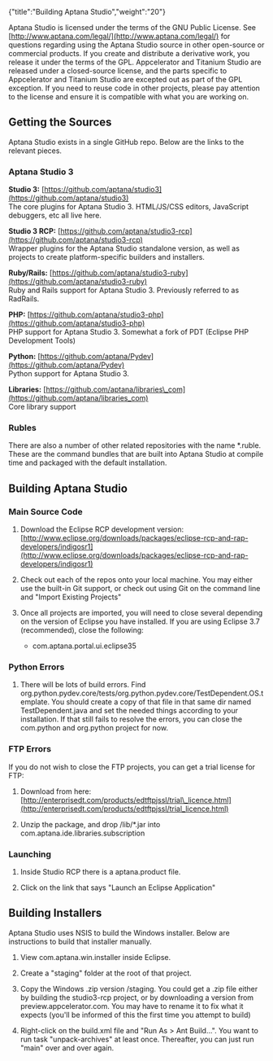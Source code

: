 {"title":"Building Aptana Studio","weight":"20"} 

Aptana Studio is licensed under the terms of the GNU Public License. See [http://www.aptana.com/legal/](http://www.aptana.com/legal/) for questions regarding using the Aptana Studio source in other open-source or commercial products. If you create and distribute a derivative work, you release it under the terms of the GPL. Appcelerator and Titanium Studio are released under a closed-source license, and the parts specific to Appcelerator and Titanium Studio are excepted out as part of the GPL exception. If you need to reuse code in other projects, please pay attention to the license and ensure it is compatible with what you are working on.

## Getting the Sources

Aptana Studio exists in a single GitHub repo. Below are the links to the relevant pieces.

### Aptana Studio 3

**Studio 3:** [https://github.com/aptana/studio3](https://github.com/aptana/studio3)  
The core plugins for Aptana Studio 3. HTML/JS/CSS editors, JavaScript debuggers, etc all live here.

**Studio 3 RCP:** [https://github.com/aptana/studio3-rcp](https://github.com/aptana/studio3-rcp)  
Wrapper plugins for the Aptana Studio standalone version, as well as projects to create platform-specific builders and installers.

**Ruby/Rails:** [https://github.com/aptana/studio3-ruby](https://github.com/aptana/studio3-ruby)  
Ruby and Rails support for Aptana Studio 3. Previously referred to as RadRails.

**PHP:** [https://github.com/aptana/studio3-php](https://github.com/aptana/studio3-php)  
PHP support for Aptana Studio 3. Somewhat a fork of PDT (Eclipse PHP Development Tools)

**Python:** [https://github.com/aptana/Pydev](https://github.com/aptana/Pydev)  
Python support for Aptana Studio 3.

**Libraries:** [https://github.com/aptana/libraries\_com](https://github.com/aptana/libraries_com)  
Core library support

### Rubles

There are also a number of other related repositories with the name \*.ruble. These are the command bundles that are built into Aptana Studio at compile time and packaged with the default installation.

## Building Aptana Studio

### Main Source Code

1.  Download the Eclipse RCP development version: [http://www.eclipse.org/downloads/packages/eclipse-rcp-and-rap-developers/indigosr1](http://www.eclipse.org/downloads/packages/eclipse-rcp-and-rap-developers/indigosr1)
    
2.  Check out each of the repos onto your local machine. You may either use the built-in Git support, or check out using Git on the command line and "Import Existing Projects"
    
3.  Once all projects are imported, you will need to close several depending on the version of Eclipse you have installed. If you are using Eclipse 3.7 (recommended), close the following:
    
    *   com.aptana.portal.ui.eclipse35
        

### Python Errors

1.  There will be lots of build errors. Find org.python.pydev.core/tests/org.python.pydev.core/TestDependent.OS.template. You should create a copy of that file in that same dir named TestDependent.java and set the needed things according to your installation. If that still fails to resolve the errors, you can close the com.python and org.python project for now.
    

### FTP Errors

If you do not wish to close the FTP projects, you can get a trial license for FTP:

1.  Download from here: [http://enterprisedt.com/products/edtftpjssl/trial\_licence.html](http://enterprisedt.com/products/edtftpjssl/trial_licence.html)
    
2.  Unzip the package, and drop /lib/\*.jar into com.aptana.ide.libraries.subscription
    

### Launching

1.  Inside Studio RCP there is a aptana.product file.
    
2.  Click on the link that says "Launch an Eclipse Application"
    

## Building Installers

Aptana Studio uses NSIS to build the Windows installer. Below are instructions to build that installer manually.

1.  View com.aptana.win.installer inside Eclipse.
    
2.  Create a "staging" folder at the root of that project.
    
3.  Copy the Windows .zip version /staging. You could get a .zip file either by building the studio3-rcp project, or by downloading a version from preview.appcelerator.com. You may have to rename it to fix what it expects (you'll be informed of this the first time you attempt to build)
    
4.  Right-click on the build.xml file and "Run As > Ant Build...". You want to run task "unpack-archives" at least once. Thereafter, you can just run "main" over and over again.